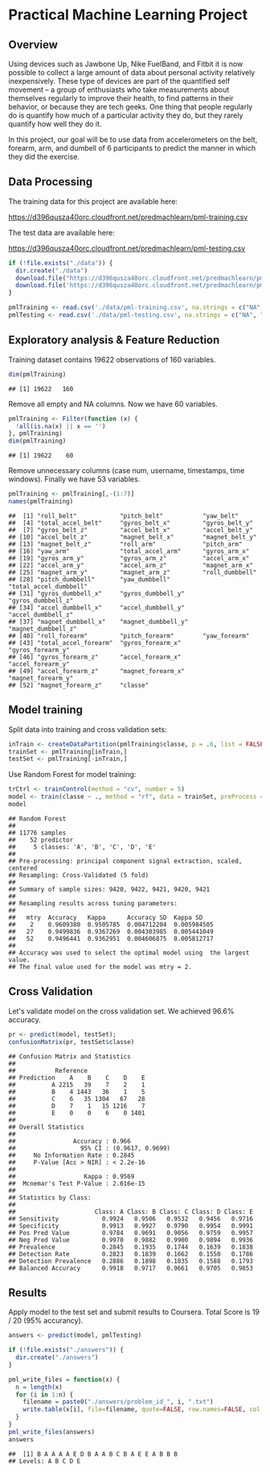 # Practical Machine Learning Project

Overview
--------

Using devices such as Jawbone Up, Nike FuelBand, and Fitbit it is now possible to collect a large amount of data about personal activity relatively inexpensively. These type of devices are part of the quantified self movement – a group of enthusiasts who take measurements about themselves regularly to improve their health, to find patterns in their behavior, or because they are tech geeks. One thing that people regularly do is quantify how much of a particular activity they do, but they rarely quantify how well they do it.

In this project, our goal will be to use data from accelerometers on the belt, forearm, arm, and dumbell of 6 participants to predict the manner in which they did the exercise.



Data Processing
---------------

The training data for this project are available here: 

https://d396qusza40orc.cloudfront.net/predmachlearn/pml-training.csv

The test data are available here: 

https://d396qusza40orc.cloudfront.net/predmachlearn/pml-testing.csv


```r
if (!file.exists("./data")) {
  dir.create("./data")
  download.file("https://d396qusza40orc.cloudfront.net/predmachlearn/pml-training.csv", destfile = "./data/pml-training.csv", method = "curl")
  download.file('https://d396qusza40orc.cloudfront.net/predmachlearn/pml-testing.csv', destfile = "./data/pml-testing.csv", method = "curl")
}

pmlTraining <- read.csv('./data/pml-training.csv', na.strings = c("NA", "", " ", "#DIV/0!"))
pmlTesting <- read.csv('./data/pml-testing.csv', na.strings = c("NA", "", " ", "#DIV/0!"))
```

Exploratory analysis & Feature Reduction
----------------------------------------

Training dataset contains 19622 observations of 160 variables.


```r
dim(pmlTraining)
```

```
## [1] 19622   160
```

Remove all empty and NA columns. Now we have 60 variables.


```r
pmlTraining <- Filter(function (x) {
  !all(is.na(x) || x == '')
}, pmlTraining)
dim(pmlTraining)
```

```
## [1] 19622    60
```

Remove unnecessary columns (case num, username, timestamps, time windows). Finally we have 53 variables.

```r
pmlTraining <- pmlTraining[,-(1:7)]
names(pmlTraining)
```

```
##  [1] "roll_belt"            "pitch_belt"           "yaw_belt"            
##  [4] "total_accel_belt"     "gyros_belt_x"         "gyros_belt_y"        
##  [7] "gyros_belt_z"         "accel_belt_x"         "accel_belt_y"        
## [10] "accel_belt_z"         "magnet_belt_x"        "magnet_belt_y"       
## [13] "magnet_belt_z"        "roll_arm"             "pitch_arm"           
## [16] "yaw_arm"              "total_accel_arm"      "gyros_arm_x"         
## [19] "gyros_arm_y"          "gyros_arm_z"          "accel_arm_x"         
## [22] "accel_arm_y"          "accel_arm_z"          "magnet_arm_x"        
## [25] "magnet_arm_y"         "magnet_arm_z"         "roll_dumbbell"       
## [28] "pitch_dumbbell"       "yaw_dumbbell"         "total_accel_dumbbell"
## [31] "gyros_dumbbell_x"     "gyros_dumbbell_y"     "gyros_dumbbell_z"    
## [34] "accel_dumbbell_x"     "accel_dumbbell_y"     "accel_dumbbell_z"    
## [37] "magnet_dumbbell_x"    "magnet_dumbbell_y"    "magnet_dumbbell_z"   
## [40] "roll_forearm"         "pitch_forearm"        "yaw_forearm"         
## [43] "total_accel_forearm"  "gyros_forearm_x"      "gyros_forearm_y"     
## [46] "gyros_forearm_z"      "accel_forearm_x"      "accel_forearm_y"     
## [49] "accel_forearm_z"      "magnet_forearm_x"     "magnet_forearm_y"    
## [52] "magnet_forearm_z"     "classe"
```


Model training
--------------

Split data into training and cross validation sets:


```r
inTrain <- createDataPartition(pmlTraining$classe, p = .6, list = FALSE)
trainSet <- pmlTraining[inTrain,]
testSet <- pmlTraining[-inTrain,]
```

Use Random Forest for model training:


```r
trCtrl <- trainControl(method = "cv", number = 5)
model <- train(classe ~ ., method = "rf", data = trainSet, preProcess = "pca", ntree = 100, trControl = trCtrl)
model
```

```
## Random Forest 
## 
## 11776 samples
##    52 predictor
##     5 classes: 'A', 'B', 'C', 'D', 'E' 
## 
## Pre-processing: principal component signal extraction, scaled, centered 
## Resampling: Cross-Validated (5 fold) 
## 
## Summary of sample sizes: 9420, 9422, 9421, 9420, 9421 
## 
## Resampling results across tuning parameters:
## 
##   mtry  Accuracy   Kappa      Accuracy SD  Kappa SD   
##    2    0.9609380  0.9505785  0.004712204  0.005984505
##   27    0.9499836  0.9367269  0.004303985  0.005441049
##   52    0.9496441  0.9362951  0.004606875  0.005812717
## 
## Accuracy was used to select the optimal model using  the largest value.
## The final value used for the model was mtry = 2.
```

Cross Validation
----------------

Let's validate model on the cross validation set. We achieved 96.6% accuracy.


```r
pr <- predict(model, testSet);
confusionMatrix(pr, testSet$classe)
```

```
## Confusion Matrix and Statistics
## 
##           Reference
## Prediction    A    B    C    D    E
##          A 2215   39    7    2    1
##          B    4 1443   36    1    5
##          C    6   35 1304   67   28
##          D    7    1   15 1216    7
##          E    0    0    6    0 1401
## 
## Overall Statistics
##                                           
##                Accuracy : 0.966           
##                  95% CI : (0.9617, 0.9699)
##     No Information Rate : 0.2845          
##     P-Value [Acc > NIR] : < 2.2e-16       
##                                           
##                   Kappa : 0.9569          
##  Mcnemar's Test P-Value : 2.616e-15       
## 
## Statistics by Class:
## 
##                      Class: A Class: B Class: C Class: D Class: E
## Sensitivity            0.9924   0.9506   0.9532   0.9456   0.9716
## Specificity            0.9913   0.9927   0.9790   0.9954   0.9991
## Pos Pred Value         0.9784   0.9691   0.9056   0.9759   0.9957
## Neg Pred Value         0.9970   0.9882   0.9900   0.9894   0.9936
## Prevalence             0.2845   0.1935   0.1744   0.1639   0.1838
## Detection Rate         0.2823   0.1839   0.1662   0.1550   0.1786
## Detection Prevalence   0.2886   0.1898   0.1835   0.1588   0.1793
## Balanced Accuracy      0.9918   0.9717   0.9661   0.9705   0.9853
```

Results
-------

Apply model to the test set and submit results to Coursera. Total Score is 19 / 20 (95% accurancy).


```r
answers <- predict(model, pmlTesting)

if (!file.exists("./answers")) {
  dir.create("./answers")
}

pml_write_files = function(x) {
  n = length(x)
  for (i in 1:n) {
    filename = paste0("./answers/problem_id_", i, ".txt")
    write.table(x[i], file=filename, quote=FALSE, row.names=FALSE, col.names=FALSE)
  }
}
pml_write_files(answers)
answers
```

```
##  [1] B A A A A E D B A A B C B A E E A B B B
## Levels: A B C D E
```
